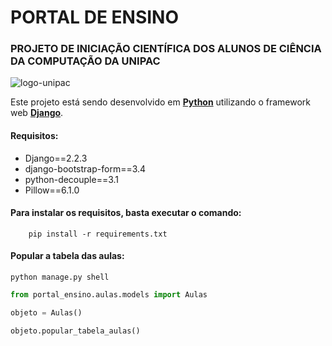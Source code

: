 PORTAL DE ENSINO
=====================
### PROJETO DE INICIAÇÃO CIENTÍFICA DOS ALUNOS DE CIÊNCIA DA COMPUTAÇÃO DA UNIPAC  
![logo-unipac](https://bitbucket.org/pic_unipac/portal_ensino/raw/2f2393fb69d4d293fa7e6663e149e6525b7081ee/arquivos_readme/logo_unipac.png)

Este projeto está sendo desenvolvido em **[Python]** utilizando o framework web **[Django]**.

#### Requisitos:

* Django==2.2.3
* django-bootstrap-form==3.4
* python-decouple==3.1
* Pillow==6.1.0

#### Para instalar os requisitos, basta executar o comando:  

```shell
    pip install -r requirements.txt
```

#### Popular a tabela das aulas:

```shell
python manage.py shell
```

```python
from portal_ensino.aulas.models import Aulas
```

```python
objeto = Aulas()
```
```python
objeto.popular_tabela_aulas()
```

[Python]: https://www.python.org/
[Django]: https://www.djangoproject.com/
